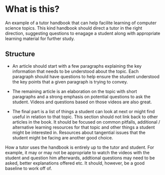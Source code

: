 # What is this?

An example of a tutor handbook that can help facilite learning of computer
science topics. This kind handbook should direct a tutor in the right direction,
suggesting questions to enagage a student along with appropriate learning
material for further study.

## Structure

- An article should start with a few paragraphs explaining the key information
that needs to be understood about the topic. Each paragraph should have
questions to help ensure the student understood the key points that a given
paragraph is trying to convey. 

- The remaining article is an elaboration on the topic with short paragraphs and
a strong emphasis on potential questions to ask the student.  Videos and
questions based on those videos are also great. 

- The final part is a list of things a student can look at next or might find
useful in relation to that topic. This section should not link back to other
articles in the book. It should be focused on common pitfalls, additional /
alternative learning resources for that topic and other things a student might
be interested in.  Resources about tangential issues that the student might be
facing are another good choice.

How a tutor uses the handbook is entirely up to the tutor and student. For
example, it may or may not be appropriate to watch the videos with the student
and question him afterwards, addtional questions may need to be asked, better
explanations offered etc. It should, however, be a good baseline to work off of.

